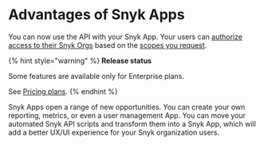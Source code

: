 # Advantages of Snyk Apps

You can now use the API with your Snyk App. Your users can [authorize access to their Snyk Orgs](./) based on the [scopes you request](getting-started-with-snyk-apps/create-an-app-via-the-api.md#requesting-scopes).

{% hint style="warning" %}
**Release status**&#x20;

Some features are available only for Enterprise plans.

See [Pricing plans](https://snyk.io/plans).
{% endhint %}

Snyk Apps open a range of new opportunities. You can create your own reporting, metrics, or even a user management App. You can move your automated Snyk API scripts and transform them into a Snyk App, which will add a better UX/UI experience for your Snyk organization users.
